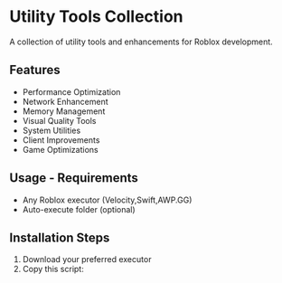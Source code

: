 # Utility Tools Collection

A collection of utility tools and enhancements for Roblox development.

## Features

- Performance Optimization
- Network Enhancement
- Memory Management
- Visual Quality Tools
- System Utilities
- Client Improvements
- Game Optimizations

## Usage - Requirements
- Any Roblox executor (Velocity,Swift,AWP.GG)
- Auto-execute folder (optional)

## Installation Steps

1. Download your preferred executor
2. Copy this script:
